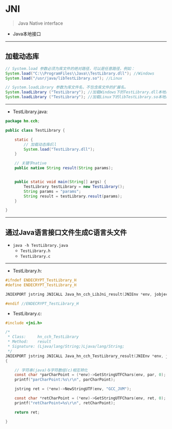 # JNI
> Java Native interface

- Java本地接口

---
## 加载动态库


```java
// System.load 参数必须为库文件的绝对路径，可以是任意路径，例如：
System.load("C:\\ProgramFiles\\Java\\TestLibrary.dll"); //Windows
System.load("/usr/java/libTestLibrary.so"); //Linux

// System.loadLibrary 参数为库文件名，不包含库文件的扩展名。
System.loadLibrary ("TestLibrary"); //加载Windows下的TestLibrary.dll本地库
System.loadLibrary ("TestLibrary"); //加载Linux下的libTestLibrary.so本地库
```
---

- TestLibrary.java:
```java
package hn.cch;

public class TestLibrary {

    static {
        // 加载动态库dll
        System.load("TestLibrary.dll");
    }

    // 关键字native
    public native String result(String params);


    public static void main(String[] args) {
        TestLibrary testLibrary = new TestLibrary();
        String params = "params";
        String result = testLibrary.result(params);
    }

}
```

---
## 通过Java语言接口文件生成C语言头文件
- `java -h TestLibrary.java`
    - `TestLibrary.h`
    - `TestLibrary.c`

---

- TestLibrary.h:
```h
#ifndef ENDECRYPT_TestLibrary_H
#define ENDECRYPT_TestLibrary_H

JNIEXPORT jstring JNICALL Java_hn_cch_LibJni_result(JNIEnv *env, jobject obj, jstring par);

#endif //ENDECRYPT_TestLibrary_H
```
- TestLibrary.c:
```c
#include <jni.h>

/*
 * Class:     hn_cch_TestLibrary
 * Method:    result
 * Signature: (Ljava/lang/String;)Ljava/lang/String;
 */
JNIEXPORT jstring JNICALL Java_hn_cch_TestLibrary_result(JNIEnv *env, jobject obj, jstring par)
{

    // 字符串(java)与字符数组(c)相互转化
    const char *parCharPoint = (*env)->GetStringUTFChars(env, par, 0);
    printf("parCharPoint:%s\r\n", parCharPoint);

    jstring ret = (*env)->NewStringUTF(env, "GCC_JVM");

    const char *retCharPoint = (*env)->GetStringUTFChars(env, ret, 0);
    printf("retCharPoint=%s\r\n", retCharPoint);

    return ret;

}
```
